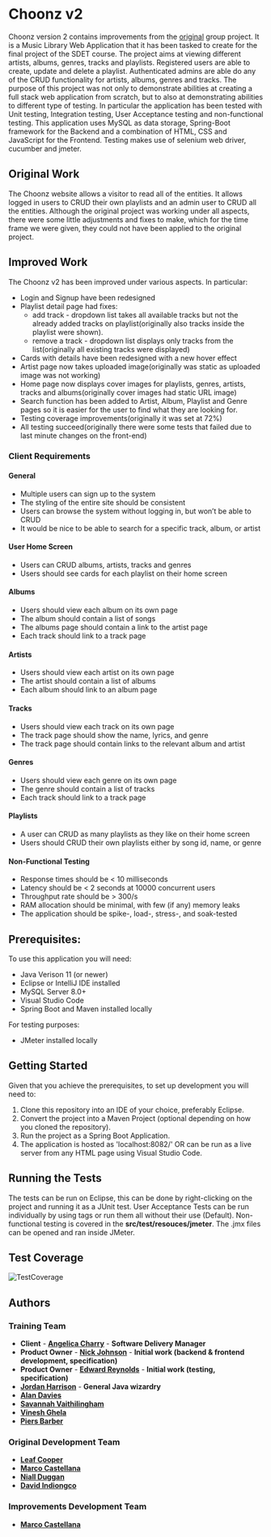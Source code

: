 # Choonz v2

Choonz version 2 contains improvements from the [original](https://github.com/bulbicx/SDET-finalproj-team3) group project. It is a Music Library Web Application that it has been tasked to create for the final project of the SDET course. 
The project aims at viewing different artists, albums, genres, tracks and playlists. Registered users are able to create, update and delete a playlist. Authenticated admins are able do any of the CRUD functionality for artists, albums, genres and tracks. 
The purpose of this project was not only to demonstrate abilities at creating a full stack web application from scratch, but to also at demonstrating abilities to different type of testing.
In particular the application has been tested with Unit testing, Integration testing, User Acceptance testing and non-functional testing.
This application uses MySQL as data storage, Spring-Boot framework for the Backend and a combination of HTML, CSS and JavaScript for the Frontend. Testing makes use of selenium web driver, cucumber and jmeter.

## Original Work

The Choonz website allows a visitor to read all of the entities. It allows logged in users to CRUD their own playlists and an admin user to CRUD all the entities.
Although the original project was working under all aspects, there were some little adjustments and fixes to make, which for the time frame we were given, they
could not have been applied to the original project.

## Improved Work

The Choonz v2 has been improved under various aspects. In particular:

- Login and Signup have been redesigned
- Playlist detail page had fixes:
    - add track - dropdown list takes all available tracks but not the already added tracks on playlist(originally also tracks inside the playlist were shown).
    - remove a track - dropdown list displays only tracks from the list(originally all existing tracks were displayed)
- Cards with details have been redesigned with a new hover effect
- Artist page now takes uploaded image(originally was static as uploaded image was not working)
- Home page now displays cover images for playlists, genres, artists, tracks and albums(originally cover images had static URL image)
- Search function has been added to Artist, Album, Playlist and Genre pages so it is easier for the user to find what they are looking for.
- Testing coverage improvements(originally it was set at 72%)
- All testing succeed(originally there were some tests that failed due to last minute changes on the front-end) 

### Client Requirements

#### General
- Multiple users can sign up to the system
- The styling of the entire site should be consistent 
- Users can browse the system without logging in, but won’t be able to CRUD
- It would be nice to be able to search for a specific track, album, or artist
#### User Home Screen
- Users can CRUD albums, artists, tracks and genres
- Users should see cards for each playlist on their home screen
#### Albums
- Users should view each album on its own page
- The album should contain a list of songs
- The albums page should contain a link to the artist page
- Each track should link to a track page
#### Artists
- Users should view each artist on its own page
- The artist should contain a list of albums
- Each album should link to an album page
#### Tracks
- Users should view each track on its own page
- The track page should show the name, lyrics, and genre
- The track page should contain links to the relevant album and artist
#### Genres
- Users should view each genre on its own page
- The genre should contain a list of tracks
- Each track should link to a track page
#### Playlists
- A user can CRUD as many playlists as they like on their home screen
- Users should CRUD their own playlists either by song id, name, or genre
#### Non-Functional Testing
- Response times should be < 10 milliseconds
- Latency should be < 2 seconds at 10000 concurrent users 
- Throughput rate should be > 300/s 
- RAM allocation should be minimal, with few (if any) memory leaks
- The application should be spike-, load-, stress-, and soak-tested

## Prerequisites:

To use this application you will need:
- Java Verison 11 (or newer)
- Eclipse or IntelliJ IDE installed
- MySQL Server 8.0+
- Visual Studio Code
- Spring Boot and Maven installed locally

For testing purposes:
- JMeter installed locally 

## Getting Started

Given that you achieve the prerequisites, to set up development you will need to:
1. Clone this repository into an IDE of your choice, preferably Eclipse.
2. Convert the project into a Maven Project (optional depending on how you cloned the repository).
3. Run the project as a Spring Boot Application.
4. The application is hosted as 'localhost:8082/' OR can be run as a live server from any HTML page using Visual Studio Code.

## Running the Tests

The tests can be run on Eclipse, this can be done by right-clicking on the project and running it as a JUnit test. User Acceptance Tests can be run individually by using tags or run them all without their use (Default).
Non-functional testing is covered in the **src/test/resouces/jmeter**. The .jmx files can be opened and ran inside JMeter.

## Test Coverage

![TestCoverage](https://user-images.githubusercontent.com/56220535/132703059-e5f6df77-ae61-48b9-9614-f2feea34b87a.PNG)

## Authors

### Training Team

- **Client** - [**Angelica Charry**](https://github.com/acharry) - **Software Delivery Manager**
- **Product Owner** - [**Nick Johnson**](https://github.com/nickrstewarttds) - **Initial work (backend & frontend development, specification)**
- **Product Owner** - [**Edward Reynolds**](https://github.com/Edrz-96) - **Initial work (testing, specification)**
- [**Jordan Harrison**](https://github.com/JHarry444) - **General Java wizardry**
- [**Alan Davies**](https://github.com/MorickClive)
- [**Savannah Vaithilingham**](https://github.com/savannahvaith)
- [**Vinesh Ghela**](https://github.com/vineshghela)
- [**Piers Barber**](https://github.com/PCMBarber)

### Original Development Team

- [**Leaf Cooper**](https://github.com/leaf-cooper-qa)
- [**Marco Castellana**](https://github.com/bulbicx)
- [**Niall Duggan**](https://github.com/nduggan-dev)
- [**David Indiongco**](https://github.com/dindiongco) 

### Improvements Development Team

- [**Marco Castellana**](https://github.com/bulbicx)